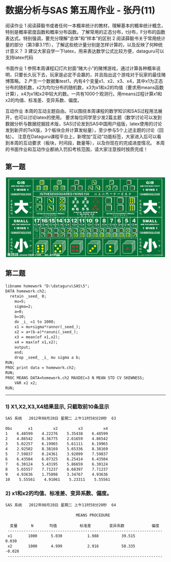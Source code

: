 数据分析与SAS 第五周作业 - 张丹(11)
========================================================

阅读作业 
1 阅读薛毅书或者任何一本概率统计的教材，理解基本的概率统计概念，特别是概率密度函数和概率分布函数。了解常用的正态分布，t分布，F分布的函数表达式。特别强调，要充分理解“总体”和“样本”的区别 
2 阅读薛毅书关于常用统计量的部分（第3章3.1节），了解这些统计量分别是怎样计算的，以及反映了何种统计意义？ 
3 建议大家自学一下latex，用来表达数学公式比较方便，dataguru可以支持latex代码 

书面作业 
1 参照本周课程幻灯片封面“赌大小”的赌博游戏，通过计算各种概率说明，只要长久玩下去，玩家是必定不会赢的，并且指出这个游戏对于玩家的最佳赌博策略。 
2 产生一个数据集test1，内有4个变量x1、x2、x3、x4，其中x1为正态分布的随机数，x2为均匀分布的随机数，x3为x1和x2的均值（要求用means函数计算），x4为x1和x2中较大的数。一共有1000个观测行。用means过程计算x1和x2的均值、标准差、变异系数、偏度。 

互动作业 
本周的互动主题自由。可以围绕本周课程的数学知识和SAS过程用法展开，也可以讨论latex的使用。 
要求每位同学至少发2篇主题（数学讨论可以发到数据分析与数据挖掘技术版，SAS讨论发到SAS中国用户组版，latex使用的讨论发到新开的TeX版，3个板块合并计算发帖量），至少参与5个上述主题的讨论（回帖）。 
注意在Dataguru课程平台上，新增加“互动”功能标签，大家进入后可以看到本周的互动要求（板块，时间段，数量等），以及你现在的完成进度情况。 
本周的书面作业和互动作业都纳入罚扣考核范围，请大家注意按时按质完成！

## 第一题 
<img src="bigsmall.png"/>




## 第二题

    libname homework "D:\dataguru\SAS\5";
    DATA homework.ch2;
      retain _seed_ 0;
    	mu=5;
    	sigma=2;
    	a=0;
    	b=10;
    	do _i_ =1 to 1000;
    	x1 = mu+sigma*rannor(_seed_);
    	x2 = a+(b-a)*ranuni(_seed_);
    	x3 = mean(of x1,x2);
    	x4 = max(of x1,x2);
    	output;
    	end;
    	drop _seed_ _i_ mu sigma a b;
    RUN;
    PROC print data = homework.ch2;
    RUN;
    PROC MEANS DATA=homework.ch2 MAXDEC=3 N MEAN STD CV SKEWNESS;
    	VAR x1 x2;
    RUN;

***
### 1) X1,X2,X3,X4结果显示, 只截取前10条显示

    SAS 系统   2012年08月28日 星期二 上午11时58分20秒  63
    
    Obs       x1         x2         x3         x4
    1    6.48599    4.22276    5.35438    6.48599
    2    4.86542    0.36775    2.61659    4.86542
    3    5.02257    6.19965    5.61111    6.19965
    4    2.92502    8.38169    5.65336    8.38169
    5    7.59837    0.24361    3.92099    7.59837
    6    6.43504    6.07325    6.25414    6.43504
    7    6.30124    5.43195    5.86659    6.30124
    8    5.65557    7.71237    6.68397    7.71237
    9    4.93636    1.75898    3.34767    4.93636
    10    5.55561    4.91061    5.23311    5.55561

### 2) x1和x2的均值、标准差、变异系数、偏度。

    SAS 系统   2012年08月28日 星期二 上午11时58分20秒  64
    
                                   MEANS PROCEDURE
    
      变量      N       均值          标准差        变异系数            偏度
     --------------------------------------------------------------------
     x1       1000      5.030           1.988          39.515           0.030
     x2       1000      4.999           2.916          58.335          -0.028
     --------------------------------------------------------------------
